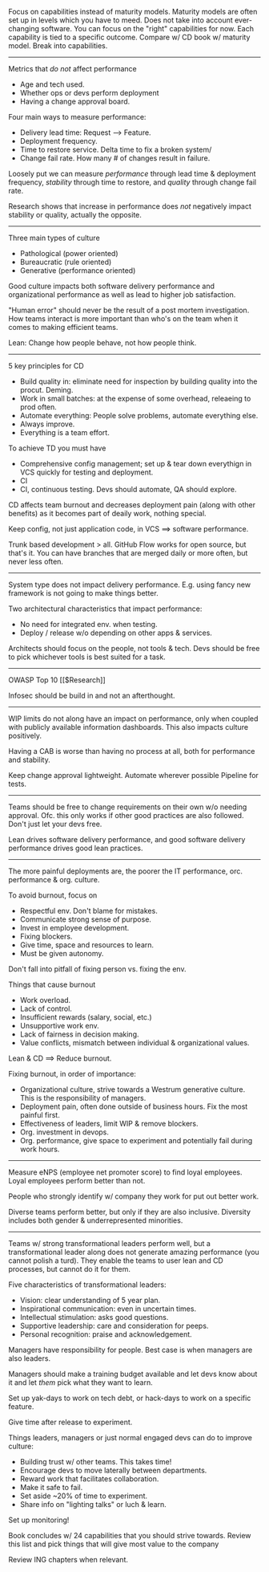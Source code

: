 Focus on capabilities instead of maturity models. Maturity models are often set up in levels which you have to meed. Does not take into account ever-changing software. You can focus on the "right" capabilities for now. Each capability is tied to a specific outcome. Compare w/ CD book w/ maturity model. Break into capabilities.

---

Metrics that _do not_ affect performance

- Age and tech used.
- Whether ops or devs perform deployment
- Having a change approval board.

Four main ways to measure performance:

- Delivery lead time: Request --> Feature.
- Deployment frequency.
- Time to restore service. Delta time to fix a broken system/
- Change fail rate. How many # of changes result in failure.

Loosely put we can measure _performance_ through lead time & deployment frequency, _stability_ through time to restore, and _quality_ through change fail rate.

Research shows that increase in performance does _not_ negatively impact stability or quality, actually the opposite.

---

Three main types of culture

- Pathological (power oriented)
- Bureaucratic (rule oriented)
- Generative (performance oriented)

Good culture impacts both software delivery performance and organizational performance as well as lead to higher job satisfaction.

"Human error" should never be the result of a post mortem investigation. How teams interact is more important than who's on the team when it comes to making efficient teams.

Lean: Change how people behave, not how people think.

---

5 key principles for CD

- Build quality in: eliminate need for inspection by building quality into the procut. Deming.
- Work in small batches: at the expense of some overhead, releaeing to prod often.
- Automate everything: People solve problems, automate everything else.
- Always improve.
- Everything is a team effort.

To achieve TD you must have

- Comprehensive config management; set up & tear down everythign in VCS quickly for testing and deployment.
- CI
- CI, continuous testing. Devs should automate, QA should explore.

CD affects team burnout and decreases deployment pain (along with other benefits) as it becomes part of deaily work, nothing special.

Keep config, not just application code, in VCS ==> software performance.

Trunk based development > all. GitHub Flow works for open source, but that's it. You can have branches that are merged daily or more often, but never less often.

---

System type does not impact delivery performance. E.g. using fancy new framework is not going to make things better.

Two architectural characteristics that impact performance:

- No need for integrated env. when testing.
- Deploy / release w/o depending on other apps & services.

Architects should focus on the people, not tools & tech. Devs should be free to pick whichever tools is best suited for a task.

---

OWASP Top 10 [[$Research]]

Infosec should be build in and not an afterthought.

---

WIP limits do not along have an impact on performance, only when coupled with publicly available information dashboards. This also impacts culture positively.

Having a CAB is worse than having no process at all, both for performance and stability.

Keep change approval lightweight. Automate wherever possible Pipeline for tests.

---

Teams should be free to change requirements on their own w/o needing approval. Ofc. this only works if other good practices are also followed. Don't just let your devs free.

Lean drives software delivery performance, and good software delivery performance drives good lean practices.

---

The more painful deployments are, the poorer the IT performance, orc. performance & org. culture.

To avoid burnout, focus on

- Respectful env. Don't blame for mistakes.
- Communicate strong sense of purpose.
- Invest in employee development.
- Fixing blockers.
- Give time, space and resources to learn.
- Must be given autonomy.

Don't fall into pitfall of fixing person vs. fixing the env.

Things that cause burnout

- Work overload.
- Lack of control.
- Insufficient rewards (salary, social, etc.)
- Unsupportive work env.
- Lack of fairness in decision making.
- Value conflicts, mismatch between individual & organizational values.

Lean & CD ==> Reduce burnout.

Fixing burnout, in order of importance:

- Organizational culture, strive towards a Westrum generative culture. This is the responsibility of managers.
- Deployment pain, often done outside of business hours. Fix the most painful first.
- Effectiveness of leaders, limit WIP & remove blockers.
- Org. investment in devops.
- Org. performance, give space to experiment and potentially fail during work hours.

---

Measure eNPS (employee net promoter score) to find loyal employees. Loyal employees perform better than not.

People who strongly identify w/ company they work for put out better work.

Diverse teams perform better, but only if they are also inclusive. Diversity includes both gender & underrepresented minorities.

---

Teams w/ strong transformational leaders perform well, but a transformational leader along does not generate amazing performance (you cannot polish a turd). They enable the teams to user lean and CD processes, but cannot do it for them.

Five characteristics of transformational leaders:

- Vision: clear understanding of 5 year plan.
- Inspirational communication: even in uncertain times.
- Intellectual stimulation: asks good questions.
- Supportive leadership: care and consideration for peeps.
- Personal recognition: praise and acknowledgement.

Managers have responsibility for people. Best case is when managers are also leaders.

Managers should make a training budget available and let devs know about it and let _them_ pick what they want to learn.

Set up yak-days to work on tech debt, or hack-days to work on a specific feature.

Give time after release to experiment.

Things leaders, managers or just normal engaged devs can do to improve culture:

- Building trust w/ other teams. This takes time!
- Encourage devs to move laterally between departments.
- Reward work that facilitates collaboration.
- Make it safe to fail.
- Set aside ~20% of time to experiment.
- Share info on "lighting talks" or luch & learn.

Set up monitoring!

Book concludes w/ 24 capabilities that you should strive towards. Review this list and pick things that will give most value to the company

Review ING chapters when relevant.